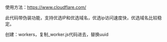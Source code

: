 使用方法：https://www.cloudflare.com/

此代码带伪装功能，支持优选IP和优选域名，优选ip访问速度快，优选域名比较稳定。

创建：workers，复制_worker.js代码进去，替换uuid
